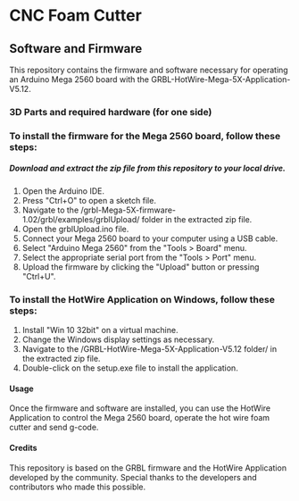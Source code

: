 # CNC Foam Cutter

## Software and Firmware
This repository contains the firmware and software necessary for operating an Arduino Mega 2560 board with the GRBL-HotWire-Mega-5X-Application-V5.12.

### 3D Parts and required hardware (for one side)










### To install the firmware for the Mega 2560 board, follow these steps:

##### Download and extract the zip file from this repository to your local drive.

1. Open the Arduino IDE.
2. Press "Ctrl+O" to open a sketch file.
3. Navigate to the /grbl-Mega-5X-firmware-1.02/grbl/examples/grblUpload/ folder in the extracted zip file.
4. Open the grblUpload.ino file.
5. Connect your Mega 2560 board to your computer using a USB cable.
6. Select "Arduino Mega 2560" from the "Tools > Board" menu.
7. Select the appropriate serial port from the "Tools > Port" menu.
8. Upload the firmware by clicking the "Upload" button or pressing "Ctrl+U".

### To install the HotWire Application on Windows, follow these steps:

1. Install "Win 10 32bit" on a virtual machine.
2. Change the Windows display settings as necessary.
3. Navigate to the /GRBL-HotWire-Mega-5X-Application-V5.12 folder/ in the extracted zip file.
4. Double-click on the setup.exe file to install the application.

#### Usage
Once the firmware and software are installed, you can use the HotWire Application to control the Mega 2560 board, operate the hot wire foam cutter and send g-code. 

#### Credits
This repository is based on the GRBL firmware and the HotWire Application developed by the community. Special thanks to the developers and contributors who made this possible.
